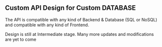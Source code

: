 ## Custom API Design for Custom DATABASE

The API is compatible with any kind of Backend & Database (SQL or NoSQL) and compatible with any kind of Frontend.

Design is still at Intermediate stage.
Many more updates and modifications are yet to come
